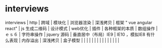 
# interviews
interviews
| http
| 跨域
| 模块化
| 浏览器渲染
| 深浅拷贝
| 框架 " vue angular react"
| js 生成二维码
| 设计模式
| web优化
| 插件
| 各种框架的本质
| 数组操作
| ｅｓ６
| 字符串操作
| jquery 源码
| 垂直居中（布局）IE9
| IE10 ，模拟IE8 有什么表现
| 内存溢出
| 深浅拷贝
| 盒子模型
|
|
|
|
|
|
|
|
|
|
|
|
|
|
|

